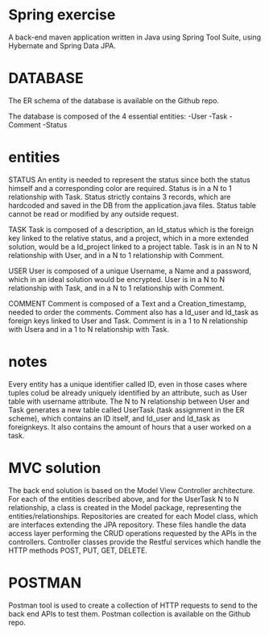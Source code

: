 # Spring exercise
A back-end maven application written in Java using Spring Tool Suite, using Hybernate and Spring Data JPA.

# DATABASE
   The ER schema of the database is available on the Github repo.
   
   The database is composed of the 4 essential entities:
  -User
  -Task
  -Comment
  -Status
  
  # entities
  STATUS
  An entity is needed to represent the status since both the status himself and a corresponding color are required.
  Status is in a N to 1 relationship with Task.
  Status strictly contains 3 records, which are hardcoded and saved in the DB from the application.java files. Status table cannot be read or modified by any outside   request.
  
  TASK
  Task is composed of a description, an Id_status which is the foreign key linked to the relative status,  and a project, which in a
  more extended solution, would be a Id_project linked to a project table.
  Task is in an N to N relationship with User, and in a N to 1 relationship with Comment.
  
  USER
  User is composed of a unique Username, a Name and a password, which in an ideal solution would be encrypted. 
  User is in a N to N relationship with Task, and in a N to 1 relationship with Comment.
  
  COMMENT
  Comment is composed of a Text and a Creation_timestamp, needed to order the comments. Comment also has a Id_user and Id_task as foreign keys linked to User and Task.
  Comment is in a 1 to N relationship with Usera and in a 1 to N relationship with Task.
  
  # notes
  
   Every entity has a unique identifier called ID, even in those cases where tuples colud be already uniquely identified by an attribute, such as User table with    username attribute. 
   The N to N relationship between User and Task generates a new table called UserTask (task assignment in the ER scheme), which contains an ID itself, and 
   Id_user and Id_task as foreignkeys. It also contains the amount of hours that a user worked on a task.
  
  
  
  
  
 # MVC solution
 
 The back end solution is based on the Model View Controller architecture.
 For each of the entities described above, and for the UserTask N to N relationship, a class is created in the Model package, representing the entities/relationships. 
 Repositories are created for each Model class, which are interfaces extending the JPA repository. These files handle the data access layer performing the CRUD operations requested by the APIs in the controllers.
 Controller classes provide the Restful services which handle the HTTP methods POST, PUT, GET, DELETE.
 
 
 
 
 # POSTMAN
 
 Postman tool is used to create a collection of HTTP requests to send to the back end APIs to test them.
 Postman collection is available on the Github repo.
 
 
